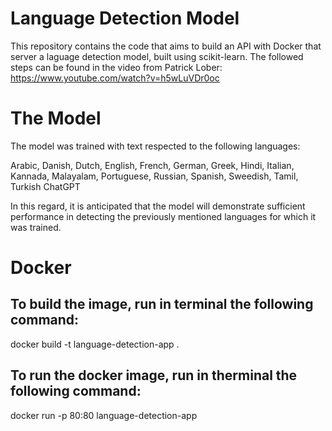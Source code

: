 # Language Detection Model

This repository contains the code that aims to build an API with Docker that server a laguage detection model, built using scikit-learn.
The followed steps can be found in the video from Patrick Lober: https://www.youtube.com/watch?v=h5wLuVDr0oc

# The Model
The model was trained with text respected to the following languages:

Arabic,
Danish,
Dutch,
English,
French,
German,
Greek,
Hindi,
Italian,
Kannada,
Malayalam,
Portuguese,
Russian,
Spanish,
Sweedish,
Tamil,
Turkish
ChatGPT

In this regard, it is anticipated that the model will demonstrate sufficient performance in detecting the previously mentioned languages for which it was trained.


# Docker

## To build the image, run in terminal the following command:

docker build -t language-detection-app . 

## To run the docker image, run in therminal the following command:

docker run -p 80:80 language-detection-app
